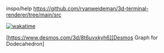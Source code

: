 
inspo/help
https://github.com/ryanweideman/3d-terminal-renderer/tree/main/src


[![wakatime](https://wakatime.com/badge/user/d40f8d42-5a14-4981-a36e-39f7bd209ef3/project/71a9c622-7c23-41f4-846d-dbab20a25231.svg)](https://wakatime.com/badge/user/d40f8d42-5a14-4981-a36e-39f7bd209ef3/project/71a9c622-7c23-41f4-846d-dbab20a25231)


[https://www.desmos.com/3d/8t6uvxkyh6][Desmos Graph for Dodecahedron]
